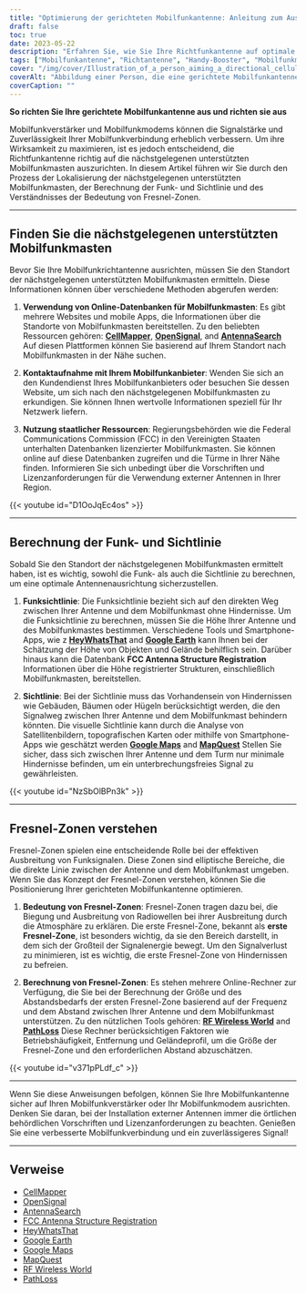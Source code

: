 ```yaml
---
title: "Optimierung der gerichteten Mobilfunkantenne: Anleitung zum Ausrichten und Zielen"
draft: false
toc: true
date: 2023-05-22
description: "Erfahren Sie, wie Sie Ihre Richtfunkantenne auf optimale Signalstärke und Zuverlässigkeit ausrichten und ausrichten, einschließlich der Ortung von Mobilfunkmasten und dem Verständnis von Fresnel-Zonen."
tags: ["Mobilfunkantenne", "Richtantenne", "Handy-Booster", "Mobilfunkmodem", "Signalstärke", "Mobilfunkmasten", "Funksichtlinie", "visuelle Sichtlinie", "Fresnel-Zonen", "Antennenausrichtung", "Signal optimieren", "Mobilfunkkonnektivität", "Signalstärke verbessern", "Zellsignal verstärken", "Mobilfunk-Signalverstärker", "Standort des Mobilfunkmastes", "Antenneninstallation", "Signalausbreitung", "Kabellose Kommunikation", "verbesserte Netzabdeckung", "Zeigeanleitung", "Zieltechniken", "Optimierung der Mobilfunkantenne", "Signalzuverlässigkeit", "Netzwerkleistung", "zelluläre Signalverstärkung", "Antennenausrichtung", "Tipps zur Signaloptimierung", "Platzierung der Mobilfunkantenne", "Signalverstärkungsstrategien", "Anweisungen zur Antennenausrichtung"]
cover: "/img/cover/Illustration_of_a_person_aiming_a_directional_cellular_antenna.png"
coverAlt: "Abbildung einer Person, die eine gerichtete Mobilfunkantenne auf einen Mobilfunkmast richtet, während sich Signalwellen ausbreiten."
coverCaption: ""
---
```


**So richten Sie Ihre gerichtete Mobilfunkantenne aus und richten sie aus**

Mobilfunkverstärker und Mobilfunkmodems können die Signalstärke und Zuverlässigkeit Ihrer Mobilfunkverbindung erheblich verbessern. Um ihre Wirksamkeit zu maximieren, ist es jedoch entscheidend, die Richtfunkantenne richtig auf die nächstgelegenen unterstützten Mobilfunkmasten auszurichten. In diesem Artikel führen wir Sie durch den Prozess der Lokalisierung der nächstgelegenen unterstützten Mobilfunkmasten, der Berechnung der Funk- und Sichtlinie und des Verständnisses der Bedeutung von Fresnel-Zonen.

______

## Finden Sie die nächstgelegenen unterstützten Mobilfunkmasten

Bevor Sie Ihre Mobilfunkrichtantenne ausrichten, müssen Sie den Standort der nächstgelegenen unterstützten Mobilfunkmasten ermitteln. Diese Informationen können über verschiedene Methoden abgerufen werden:

1. **Verwendung von Online-Datenbanken für Mobilfunkmasten**: Es gibt mehrere Websites und mobile Apps, die Informationen über die Standorte von Mobilfunkmasten bereitstellen. Zu den beliebten Ressourcen gehören: [**CellMapper**](https://www.cellmapper.net/map), [**OpenSignal**](https://www.opensignal.com/), and [**AntennaSearch**](https://www.antennasearch.com/) Auf diesen Plattformen können Sie basierend auf Ihrem Standort nach Mobilfunkmasten in der Nähe suchen.

2. **Kontaktaufnahme mit Ihrem Mobilfunkanbieter**: Wenden Sie sich an den Kundendienst Ihres Mobilfunkanbieters oder besuchen Sie dessen Website, um sich nach den nächstgelegenen Mobilfunkmasten zu erkundigen. Sie können Ihnen wertvolle Informationen speziell für Ihr Netzwerk liefern.

3. **Nutzung staatlicher Ressourcen**: Regierungsbehörden wie die Federal Communications Commission (FCC) in den Vereinigten Staaten unterhalten Datenbanken lizenzierter Mobilfunkmasten. Sie können online auf diese Datenbanken zugreifen und die Türme in Ihrer Nähe finden. Informieren Sie sich unbedingt über die Vorschriften und Lizenzanforderungen für die Verwendung externer Antennen in Ihrer Region.

{{< youtube id="D1OoJqEc4os" >}}

______

## Berechnung der Funk- und Sichtlinie

Sobald Sie den Standort der nächstgelegenen Mobilfunkmasten ermittelt haben, ist es wichtig, sowohl die Funk- als auch die Sichtlinie zu berechnen, um eine optimale Antennenausrichtung sicherzustellen.

1. **Funksichtlinie**: Die Funksichtlinie bezieht sich auf den direkten Weg zwischen Ihrer Antenne und dem Mobilfunkmast ohne Hindernisse. Um die Funksichtlinie zu berechnen, müssen Sie die Höhe Ihrer Antenne und des Mobilfunkmastes bestimmen. Verschiedene Tools und Smartphone-Apps, wie z [**HeyWhatsThat**](https://www.heywhatsthat.com/) and [**Google Earth**](https://earth.google.com/web/) kann Ihnen bei der Schätzung der Höhe von Objekten und Gelände behilflich sein. Darüber hinaus kann die Datenbank **FCC Antenna Structure Registration** Informationen über die Höhe registrierter Strukturen, einschließlich Mobilfunkmasten, bereitstellen.

2. **Sichtlinie**: Bei der Sichtlinie muss das Vorhandensein von Hindernissen wie Gebäuden, Bäumen oder Hügeln berücksichtigt werden, die den Signalweg zwischen Ihrer Antenne und dem Mobilfunkmast behindern könnten. Die visuelle Sichtlinie kann durch die Analyse von Satellitenbildern, topografischen Karten oder mithilfe von Smartphone-Apps wie geschätzt werden [**Google Maps**](https://www.google.com/maps) and [**MapQuest**](https://www.mapquest.com/) Stellen Sie sicher, dass sich zwischen Ihrer Antenne und dem Turm nur minimale Hindernisse befinden, um ein unterbrechungsfreies Signal zu gewährleisten.

{{< youtube id="NzSbOlBPn3k" >}}

______

## Fresnel-Zonen verstehen

Fresnel-Zonen spielen eine entscheidende Rolle bei der effektiven Ausbreitung von Funksignalen. Diese Zonen sind elliptische Bereiche, die die direkte Linie zwischen der Antenne und dem Mobilfunkmast umgeben. Wenn Sie das Konzept der Fresnel-Zonen verstehen, können Sie die Positionierung Ihrer gerichteten Mobilfunkantenne optimieren.

1. **Bedeutung von Fresnel-Zonen**: Fresnel-Zonen tragen dazu bei, die Biegung und Ausbreitung von Radiowellen bei ihrer Ausbreitung durch die Atmosphäre zu erklären. Die erste Fresnel-Zone, bekannt als **erste Fresnel-Zone**, ist besonders wichtig, da sie den Bereich darstellt, in dem sich der Großteil der Signalenergie bewegt. Um den Signalverlust zu minimieren, ist es wichtig, die erste Fresnel-Zone von Hindernissen zu befreien.

2. **Berechnung von Fresnel-Zonen**: Es stehen mehrere Online-Rechner zur Verfügung, die Sie bei der Berechnung der Größe und des Abstandsbedarfs der ersten Fresnel-Zone basierend auf der Frequenz und dem Abstand zwischen Ihrer Antenne und dem Mobilfunkmast unterstützen. Zu den nützlichen Tools gehören: [**RF Wireless World**](https://www.rfwireless-world.com/) and [**PathLoss**](https://www.pathloss.com/) Diese Rechner berücksichtigen Faktoren wie Betriebshäufigkeit, Entfernung und Geländeprofil, um die Größe der Fresnel-Zone und den erforderlichen Abstand abzuschätzen.

{{< youtube id="v371pPLdf_c" >}}

______

Wenn Sie diese Anweisungen befolgen, können Sie Ihre Mobilfunkantenne sicher auf Ihren Mobilfunkverstärker oder Ihr Mobilfunkmodem ausrichten. Denken Sie daran, bei der Installation externer Antennen immer die örtlichen behördlichen Vorschriften und Lizenzanforderungen zu beachten. Genießen Sie eine verbesserte Mobilfunkverbindung und ein zuverlässigeres Signal!

______

## Verweise

- [CellMapper](https://www.cellmapper.net/)
- [OpenSignal](https://www.opensignal.com/)
- [AntennaSearch](https://www.antennasearch.com/)
- [FCC Antenna Structure Registration](https://www.fcc.gov/antenna-structure-registration-asr-database)
- [HeyWhatsThat](https://www.heywhatsthat.com/)
- [Google Earth](https://www.google.com/earth/)
- [Google Maps](https://www.google.com/maps)
- [MapQuest](https://www.mapquest.com/)
- [RF Wireless World](https://www.rfwireless-world.com/)
- [PathLoss](https://www.pathloss.com/)